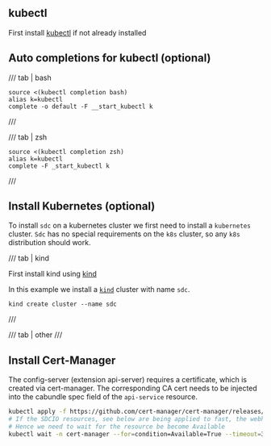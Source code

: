 <script type="text/javascript" src="https://viewer.diagrams.net/js/viewer-static.min.js" async></script>

## kubectl

First install [kubectl][kubectl] if not already installed

## Auto completions for kubectl (optional)

/// tab | bash

```
source <(kubectl completion bash)
alias k=kubectl
complete -o default -F __start_kubectl k
```
///

/// tab | zsh
```
source <(kubectl completion zsh)
alias k=kubectl
complete -F _start_kubectl k
```
///

## Install Kubernetes (optional)

To install `sdc` on a kubernetes cluster we first need to install a `kubernetes` cluster. `Sdc` has no special requirements on the `k8s` cluster, so any `k8s` distribution should work. 

/// tab | kind

First install kind using [kind][kind-install]

In this example we install a [`kind`][kind] cluster with name `sdc`. 

```
kind create cluster --name sdc
```
///

/// tab | other
///

## Install Cert-Manager
The config-server (extension api-server) requires a certificate, which is created via cert-manager. The corresponding CA cert needs to be injected into the cabundle spec field of the `api-service` resource.

```bash
kubectl apply -f https://github.com/cert-manager/cert-manager/releases/download/v1.13.3/cert-manager.yaml
# If the SDCIO resources, see below are being applied to fast, the webhook of the cert-manager is not already there.
# Hence we need to wait for the resource be become Available
kubectl wait -n cert-manager --for=condition=Available=True --timeout=300s deployments.apps cert-manager-webhook
```

[kind-install]: (https://kind.sigs.k8s.io/docs/user/quick-start/#installation)
[kind]: (https://kind.sigs.k8s.io/)
[kubectl]: (https://kubernetes.io/docs/tasks/tools/)
